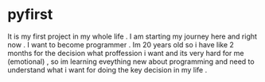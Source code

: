 # pyfirst
It is my first project in my whole life . I am starting my journey here and right now .
I want to become programmer . Im 20 years old so i have like 2 months for the decision what proffession i want and its very hard for me (emotional) , so im learning eveything new about programming and need to understand what i want for doing the key decision in my life . 
